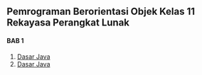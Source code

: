 ## Pemrograman Berorientasi Objek Kelas 11 Rekayasa Perangkat Lunak

#### BAB 1
  1. [Dasar Java](https://github.com/sandybuana03/pbo11)
  2. [Dasar Java](https://github.com/sandybuana03/pbo11)
